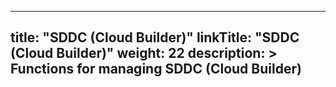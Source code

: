 
---
title: "SDDC (Cloud Builder)"
linkTitle: "SDDC (Cloud Builder)"
weight: 22
description: >
  Functions for managing SDDC (Cloud Builder)
---
